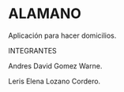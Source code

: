 # ALAMANO
Aplicación para hacer domicilios. 

INTEGRANTES

Andres David Gomez Warne.

Leris Elena Lozano Cordero.
